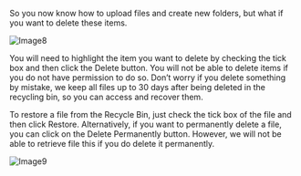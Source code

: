 So you now know how to upload files and create new folders, but what if you want to delete these items.

![Image8](https://github.com/richgukfast/docs.ukfast.co.uk/blob/master/source/fastdrive/files/Image8.png)

You will need to highlight the item you want to delete by checking the tick box and then click the Delete button. You will not be able to delete items if you do not have permission to do so. Don’t worry if you delete something by mistake, we keep all files up to 30 days after being deleted in the recycling bin, so you can access and recover them.

To restore a file from the Recycle Bin, just check the tick box of the file  and then click Restore. Alternatively, if you want to permanently delete a file, you can click on the Delete Permanently button. However, we will not be able to retrieve file this if you do delete it permanently.

![Image9](https://github.com/richgukfast/docs.ukfast.co.uk/blob/master/source/fastdrive/files/Image9.png)
